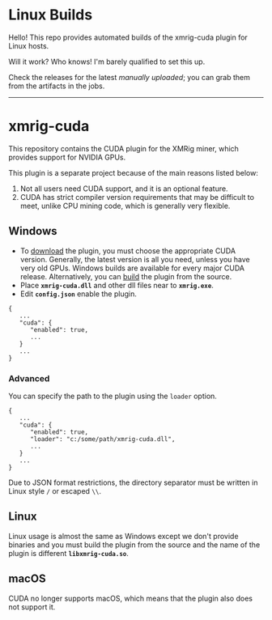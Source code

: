 # Linux Builds

Hello! This repo provides automated builds of the xmrig-cuda plugin for Linux hosts.

Will it work? Who knows! I'm barely qualified to set this up.

Check the releases for the latest *manually uploaded*; you can grab them from the artifacts in the jobs.

----
# xmrig-cuda
This repository contains the CUDA plugin for the XMRig miner, which provides support for NVIDIA GPUs.

This plugin is a separate project because of the main reasons listed below:
1. Not all users need CUDA support, and it is an optional feature.
2. CUDA has strict compiler version requirements that may be difficult to meet, unlike CPU mining code, which is generally very flexible.


## Windows

* To [download](https://github.com/xmrig/xmrig-cuda/releases) the plugin, you must choose the appropriate CUDA version. Generally, the latest version is all you need, unless you have very old GPUs. Windows builds are available for every major CUDA release. Alternatively, you can [build](https://xmrig.com/docs/miner/build/windows) the plugin from the source.
* Place **`xmrig-cuda.dll`** and other dll files near to **`xmrig.exe`**.
* Edit **`config.json`** enable the plugin.
```
{
   ...
   "cuda": {
      "enabled": true,
      ...
   }
   ...
}
```
### Advanced
You can specify the path to the plugin using the `loader` option.
```
{
   ...
   "cuda": {
      "enabled": true,
      "loader": "c:/some/path/xmrig-cuda.dll",
      ...
   }
   ...
}
```
Due to JSON format restrictions, the directory separator must be written in Linux style `/` or escaped `\\`.

## Linux
Linux usage is almost the same as Windows except we don't provide binaries and you must build the plugin from the source and the name of the plugin is different **`libxmrig-cuda.so`**.

## macOS
CUDA no longer supports macOS, which means that the plugin also does not support it.
